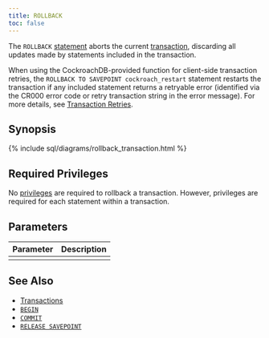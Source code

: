 ```yaml
---
title: ROLLBACK
toc: false
---
```


The `ROLLBACK` [statement](sql-statements.html) aborts the current [transaction](transactions.html), discarding all updates made by statements included in the transaction.

When using the CockroachDB-provided function for client-side transaction retries, the `ROLLBACK TO SAVEPOINT cockroach_restart` statement restarts the transaction if any included statement returns a retryable error (identified via the CR000 error code or retry transaction string in the error message). For more details, see [Transaction Retries](transactions.html#transaction-retries). 

<div id="toc"></div>

## Synopsis

{% include sql/diagrams/rollback_transaction.html %}

## Required Privileges

No [privileges](privileges.html) are required to rollback a transaction. However, privileges are required for each statement within a transaction.

## Parameters

| Parameter | Description |
|-----------|-------------|
|  |  |

## See Also

- [Transactions](transactions.html)
- [`BEGIN`](begin-transaction.html)
- [`COMMIT`](commit-transaction.html)
- [`RELEASE SAVEPOINT`](release-savepoint.html)